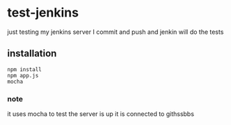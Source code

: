 # test-jenkins
just testing my jenkins server
I commit and push and jenkin will do the tests

## installation
```
npm install
npm app.js
mocha

```
### note
it uses mocha to test the server is up
it is connected to githssbbs